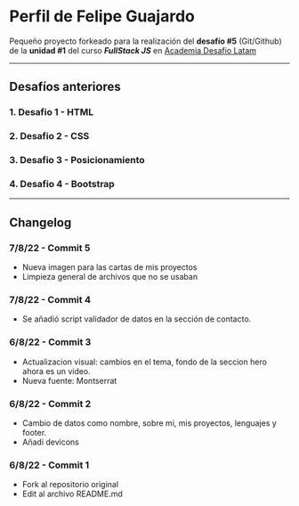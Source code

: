 # Perfil de Felipe Guajardo

Pequeño proyecto forkeado para la realización del **desafío #5** (Git/Github) de la **unidad #1** del curso **_FullStack JS_** en [Academia Desafio Latam]

---

## Desafíos anteriores

### 1. Desafio 1 - HTML

### 2. Desafio 2 - CSS

### 3. Desafio 3 - Posicionamiento

### 4. Desafio 4 - Bootstrap

---

## Changelog

### 7/8/22 - Commit 5

- Nueva imagen para las cartas de mis proyectos
- Limpieza general de archivos que no se usaban

### 7/8/22 - Commit 4

- Se añadió script validador de datos en la sección de contacto.

### 6/8/22 - Commit 3

- Actualizacion visual: cambios en el tema, fondo de la seccion hero ahora es un video.
- Nueva fuente: Montserrat

### 6/8/22 - Commit 2

- Cambio de datos como nombre, sobre mi, mis proyectos, lenguajes y footer.
- Añadi devicons

### 6/8/22 - Commit 1

- Fork al repositorio original
- Edit al archivo README.md

[academia desafio latam]: https://desafiolatam.com/
